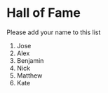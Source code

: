 # Hall of Fame
Please add your name to this list

1. Jose
2. Alex
3. Benjamin
4. Nick
5. Matthew
6. Kate

